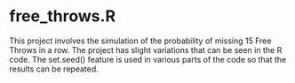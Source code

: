 # free_throws.R
This project involves the simulation of the probability of missing 15 Free Throws in a row. The project has slight variations that can be seen in the R code. The set.seed() feature is used in various parts of the code so that the results can be repeated.
